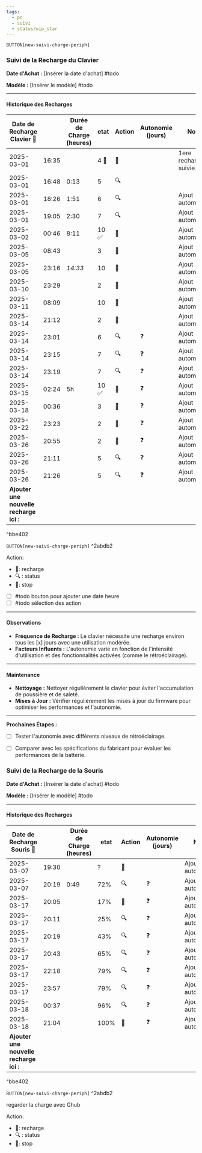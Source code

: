 ```yaml
---
tags:
  - pc
  - suivi
  - status/wip_star
---
```


`BUTTON[new-suivi-charge-periph]`


### Suivi de la Recharge du Clavier



**Date d'Achat :** [Insérer la date d'achat] #todo



**Modèle :** [Insérer le modèle] #todo



---

#### Historique des Recharges

| Date de <br>Recharge Clavier 🔌         |       | Durée de Charge (heures) | etat  | Action | Autonomie (jours) | Notes                  |
| --------------------------------------- | ----- | ------------------------ | ----- | ------ | ----------------- | ---------------------- |
| 2025-03-01                              | 16:35 |                          | 4 🪫  | 🔌     |                   | 1ere recharge  suivie. |
| 2025-03-01                              | 16:48 | 0:13                     | 5     | 🔍     |                   |                        |
| 2025-03-01                              | 18:26 | 1:51                     | 6     | 🔍     |                   | Ajout automatique      |
| 2025-03-01                              | 19:05 | 2:30                     | 7     | 🔍     |                   | Ajout automatique      |
| 2025-03-02                              | 00:46 | 8:11                     | 10  ✅ | 🛑     |                   | Ajout automatique      |
| 2025-03-05                              | 08:43 |                          | 3     | 🔌     |                   | Ajout automatique      |
| 2025-03-05                              | 23:16 | *14:33*                  | 10    | 🛑     |                   | Ajout automatique      |
| 2025-03-10                              | 23:29 |                          | 2     | 🔌     |                   | Ajout automatique      |
| 2025-03-11                              | 08:09 |                          | 10    | 🛑     |                   | Ajout automatique      |
| 2025-03-14                              | 21:12 |                          | 2     | 🔌     |                   | Ajout automatique      |
| 2025-03-14                              | 23:01 |                          | 6     | 🔍     | ❓                 | Ajout automatique      |
| 2025-03-14                              | 23:15 |                          | 7     | 🔍     | ❓                 | Ajout automatique      |
| 2025-03-14                              | 23:19 |                          | 7     | 🔍     | ❓                 | Ajout automatique      |
| 2025-03-15                              | 02:24 | 5h                       | 10  ✅ | 🛑     | ❓                 | Ajout automatique      |
| 2025-03-18 | 00:36 | | 3 | 🔌 | ❓ | Ajout automatique |
| 2025-03-22 | 23:23 | | 2 | 🔌 | ❓ | Ajout automatique |
| 2025-03-26 | 20:55 | | 2 | 🔌 | ❓ | Ajout automatique |
| 2025-03-26 | 21:11 | | 5 | 🔍 | ❓ | Ajout automatique |
| 2025-03-26 | 21:26 | | 5 | 🔍 | ❓ | Ajout automatique |
| **Ajouter une nouvelle recharge ici :** |       |                          |       |        |                   | <br><br>               |




^bbe402

`BUTTON[new-suivi-charge-periph]`
^2abdb2

Action:
- 🔌: recharge
- 🔍 : status
- 🛑: stop


- [ ] #todo bouton pour ajouter une date heure
- [ ] #todo sélection des action

---

#### Observations

- **Fréquence de Recharge :** Le clavier nécessite une recharge environ tous les [x] jours avec une utilisation modérée.
- **Facteurs Influents :** L'autonomie varie en fonction de l'intensité d'utilisation et des fonctionnalités activées (comme le rétroéclairage).

---

#### Maintenance

- **Nettoyage :** Nettoyer régulièrement le clavier pour éviter l'accumulation de poussière et de saleté.
- **Mises à Jour :** Vérifier régulièrement les mises à jour du firmware pour optimiser les performances et l'autonomie.

---

**Prochaines Étapes :**

- [ ] Tester l'autonomie avec différents niveaux de rétroéclairage.
- [ ] Comparer avec les spécifications du fabricant pour évaluer les performances de la batterie.



### Suivi de la Recharge de la Souris

**Date d'Achat :** [Insérer la date d'achat] #todo

**Modèle :** [Insérer le modèle] #todo

---

#### Historique des Recharges


| Date de Recharge Souris 🔌              |       | Durée de Charge (heures) | etat | Action | Autonomie (jours) | Notes             |     |
| --------------------------------------- | ----- | ------------------------ | ---- | ------ | ----------------- | ----------------- | --- |
| 2025-03-07                              | 19:30 |                          | ?    | 🔌     |                   | Ajout automatique |     |
| 2025-03-07                              | 20:19 | 0:49                     | 72%  | 🔍     | ❓                 | Ajout automatique |     |
| 2025-03-17                              | 20:05 |                          | 17%  | 🔌     | ❓                 | Ajout automatique |     |
| 2025-03-17                              | 20:11 |                          | 25%  | 🔍     | ❓                 | Ajout automatique |     |
| 2025-03-17                              | 20:19 |                          | 43%  | 🔍     | ❓                 | Ajout automatique |     |
| 2025-03-17                              | 20:43 |                          | 65%  | 🔍     | ❓                 | Ajout automatique |     |
| 2025-03-17                              | 22:18 |                          | 79%  | 🔍     | ❓                 | Ajout automatique |     |
| 2025-03-17                              | 23:57 |                          | 79%  | 🔍     | ❓                 | Ajout automatique |     |
| 2025-03-18 | 00:37 | | 96% | 🔍 | ❓ | Ajout automatique |
| 2025-03-18 | 21:04 | | 100% | 🛑 | ❓ | Ajout automatique |
| **Ajouter une nouvelle recharge ici :** |       |                          |      |        |                   |                   |     |




^bbe402

`BUTTON[new-suivi-charge-periph]`
^2abdb2

regarder la charge avec Ghub

Action:
- 🔌: recharge
- 🔍 : status
- 🛑: stop
